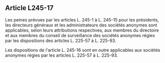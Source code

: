 Article L245-17
----
Les peines prévues par les articles L. 245-1 à L. 245-15 pour les présidents,
les directeurs généraux et les administrateurs des sociétés anonymes sont
applicables, selon leurs attributions respectives, aux membres du directoire et
aux membres du conseil de surveillance des sociétés anonymes régies par les
dispositions des articles L. 225-57 à L. 225-93.

Les dispositions de l'article L. 245-16 sont en outre applicables aux sociétés
anonymes régies par les articles L. 225-57 à L. 225-93.
